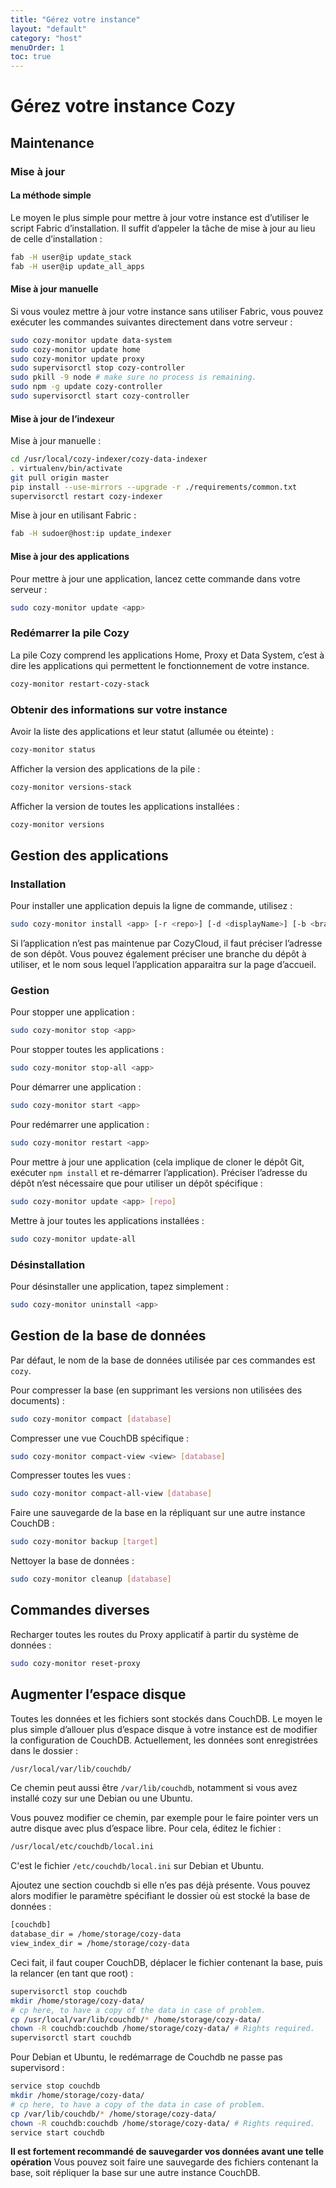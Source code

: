 ```yaml
---
title: "Gérez votre instance"
layout: "default"
category: "host"
menuOrder: 1
toc: true
---
```

# Gérez votre instance Cozy

## Maintenance
### Mise à jour

#### La méthode simple

Le moyen le plus simple pour mettre à jour votre instance est d’utiliser le
script Fabric d’installation. Il suffit d’appeler la tâche de mise à jour
au lieu de celle d’installation :

```bash
fab -H user@ip update_stack
fab -H user@ip update_all_apps
```

#### Mise à jour manuelle

Si vous voulez mettre à jour votre instance sans utiliser Fabric, vous pouvez
exécuter les commandes suivantes directement dans votre serveur :

```bash
sudo cozy-monitor update data-system
sudo cozy-monitor update home
sudo cozy-monitor update proxy
sudo supervisorctl stop cozy-controller
sudo pkill -9 node # make sure no process is remaining.
sudo npm -g update cozy-controller
sudo supervisorctl start cozy-controller
```

#### Mise à jour de l’indexeur

Mise à jour manuelle :

```bash
cd /usr/local/cozy-indexer/cozy-data-indexer
. virtualenv/bin/activate
git pull origin master
pip install --use-mirrors --upgrade -r ./requirements/common.txt
supervisorctl restart cozy-indexer
```

Mise à jour en utilisant Fabric :

```bash
fab -H sudoer@host:ip update_indexer
```


#### Mise à jour des applications

Pour mettre à jour une application, lancez cette commande dans votre serveur :

```bash
sudo cozy-monitor update <app>
```

### Redémarrer la pile Cozy

La pile Cozy comprend les applications Home, Proxy et Data System, c’est à dire
les applications qui permettent le fonctionnement de votre instance.

```bash
cozy-monitor restart-cozy-stack
```

### Obtenir des informations sur votre instance

Avoir la liste des applications et leur statut (allumée ou éteinte) :

```bash
cozy-monitor status
```

Afficher la version des applications de la pile :

```bash
cozy-monitor versions-stack
```

Afficher la version de toutes les applications installées :

```bash
cozy-monitor versions
```

## Gestion des applications

### Installation

Pour installer une application depuis la ligne de commande, utilisez :

```bash
sudo cozy-monitor install <app> [-r <repo>] [-d <displayName>] [-b <branch>]
```

Si l’application n’est pas maintenue par CozyCloud, il faut préciser l’adresse
de son dépôt. Vous pouvez également préciser une branche du dépôt à utiliser,
et le nom sous lequel l’application apparaitra sur la page d’accueil.


### Gestion

Pour stopper une application :

```bash
sudo cozy-monitor stop <app>
```

Pour stopper toutes les applications :

```bash
sudo cozy-monitor stop-all <app>
```

Pour démarrer une application :

```bash
sudo cozy-monitor start <app>
```

Pour redémarrer une application :

```bash
sudo cozy-monitor restart <app>
```

Pour mettre à jour une application (cela implique de cloner le dépôt Git,
exécuter `npm install` et re-démarrer l’application). Préciser l’adresse du
dépôt n’est nécessaire que pour utiliser un dépôt spécifique :

```bash
sudo cozy-monitor update <app> [repo]
```

Mettre à jour toutes les applications installées :

```bash
sudo cozy-monitor update-all
```


### Désinstallation

Pour désinstaller une application, tapez simplement :

```bash
sudo cozy-monitor uninstall <app>
```

## Gestion de la base de données

Par défaut, le nom de la base de données utilisée par ces commandes est `cozy`.

Pour compresser la base (en supprimant les versions non utilisées des documents) :

```bash
sudo cozy-monitor compact [database]
```

Compresser une vue CouchDB spécifique :

```bash
sudo cozy-monitor compact-view <view> [database]
```

Compresser toutes les vues :

```bash
sudo cozy-monitor compact-all-view [database]
```

Faire une sauvegarde de la base en la répliquant sur une autre instance CouchDB :

```bash
sudo cozy-monitor backup [target]
```

Nettoyer la base de données :

```bash
sudo cozy-monitor cleanup [database]
```

## Commandes diverses

Recharger toutes les routes du Proxy applicatif à partir du système de données :

```bash
sudo cozy-monitor reset-proxy
```

## Augmenter l’espace disque

Toutes les données et les fichiers sont stockés dans CouchDB.  Le moyen le plus
simple d’allouer plus d’espace disque à votre instance est de modifier la
configuration de CouchDB.  Actuellement, les données sont enregistrées dans le
dossier :

```bash
/usr/local/var/lib/couchdb/
```

Ce chemin peut aussi être `/var/lib/couchdb`, notamment si vous avez installé
cozy sur une Debian ou une Ubuntu.

Vous pouvez modifier ce chemin, par exemple pour le faire pointer vers un autre
disque avec plus d’espace libre.  Pour cela, éditez le fichier :

```bash
/usr/local/etc/couchdb/local.ini
```

C'est le fichier `/etc/couchdb/local.ini` sur Debian et Ubuntu.

Ajoutez une section couchdb si elle n’es pas déjà présente. Vous pouvez alors
modifier le paramètre spécifiant le dossier où est stocké la base de données :

```bash
[couchdb]
database_dir = /home/storage/cozy-data
view_index_dir = /home/storage/cozy-data
```

Ceci fait, il faut couper CouchDB, déplacer le fichier contenant la base, puis
la relancer (en tant que root) :

```bash
supervisorctl stop couchdb
mkdir /home/storage/cozy-data/
# cp here, to have a copy of the data in case of problem.
cp /usr/local/var/lib/couchdb/* /home/storage/cozy-data/
chown -R couchdb:couchdb /home/storage/cozy-data/ # Rights required.
supervisorctl start couchdb
```

Pour Debian et Ubuntu, le redémarrage de Couchdb ne passe pas supervisord :

```bash
service stop couchdb
mkdir /home/storage/cozy-data/
# cp here, to have a copy of the data in case of problem.
cp /var/lib/couchdb/* /home/storage/cozy-data/
chown -R couchdb:couchdb /home/storage/cozy-data/ # Rights required.
service start couchdb
```

**Il est fortement recommandé de sauvegarder vos données avant une telle
opération** Vous pouvez soit faire une sauvegarde des fichiers contenant la
base, soit répliquer la base sur une autre instance CouchDB.

